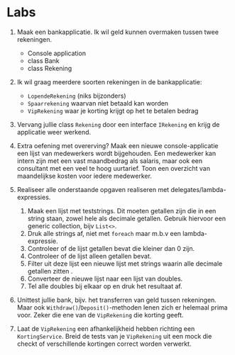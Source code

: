 # Labs

1. Maak een bankapplicatie. Ik wil geld kunnen overmaken tussen twee rekeningen.
   - Console application
   - class Bank
   - class Rekening

2. Ik wil graag meerdere soorten rekeningen in de bankapplicatie:
   - `LopendeRekening` (niks bijzonders)
   - `Spaarrekening` waarvan niet betaald kan worden
   - `VipRekening` waar je korting krijgt op het te betalen bedrag

3. Vervang jullie class `Rekening` door een interface `IRekening` en krijg de applicatie weer werkend.

4. Extra oefening met overerving? Maak een nieuwe console-applicatie een lijst van medewerkers wordt bijgehouden. Een medewerker kan intern zijn met een vast maandbedrag als salaris, maar ook een consultant met een veel te hoog uurtarief. Toon een overzicht van maandelijkse kosten voor iedere medewerker.

5. Realiseer alle onderstaande opgaven realiseren met delegates/lambda-expressies.
   1. Maak een lijst met teststrings. Dit moeten getallen zijn die in een string staan, zowel hele als decimale getallen. Gebruik hiervoor een generic collection, bijv `List<>`.
   2. Druk alle strings af, niet met `foreach` maar m.b.v een lambda-expressie.
   3. Controleer of de lijst getallen bevat die kleiner dan 0 zijn.
   4. Controleer of de lijst alleen getallen bevat.
   5. Filter uit deze lijst een nieuwe lijst met strings waarin alle decimale getallen zitten .
   6. Converteer de nieuwe lijst naar een lijst van doubles.
   7. Tel alle doubles bij elkaar op en druk het resultaat af.

6. Unittest jullie bank, bijv. het transferren van geld tussen rekeningen. Maar ook `Withdraw()`/`Deposit()`-methoden lenen zich er helemaal prima voor. Zeker die ene van de `VipRekening` die korting geeft.

7. Laat de `VipRekening` een afhankelijkheid hebben richting een `KortingService`. Breid de tests van je `VipRekening` uit een mock die checkt of verschillende kortingen correct worden verwerkt.